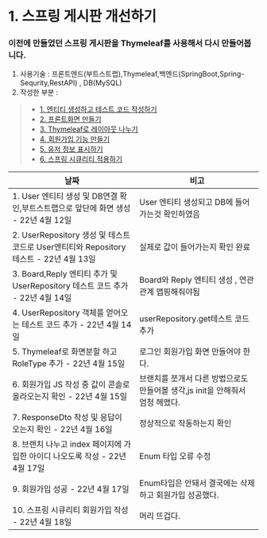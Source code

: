 # 1. 스프링 게시판 개선하기 

### 이전에 만들었던 스프링 게시판을 Thymeleaf를 사용해서 다시 만들어봅니다.

 1. 사용기술 : 프론트엔드(부트스트랩),Thymeleaf,백엔드(SpringBoot,Spring-Sequrity,RestAPI) , DB(MySQL)
 2. 작성한 부분 :
>   - [1. 엔티티 생성하고 테스트 코드 작성하기](https://github.com/LeeJongAnn/for_Study/blob/master/history/1/README.md)
>   - [2. 프론트화면 만들기](https://github.com/LeeJongAnn/for_Study/blob/master/history/2/README.md)
>   - [3. Thymeleaf로 레이아웃 나누기](https://github.com/LeeJongAnn/for_Study/tree/master/history/3)
>   - [4. 회원가입 기능 만들기](https://github.com/LeeJongAnn/for_Study/tree/master/history/4)
>   - [5. 유저 정보 표시하기](https://github.com/LeeJongAnn/for_Study/tree/master/history/5)
>   - [6. 스프링 시큐리티 적용하기 ]()



| 날짜                                                                   | 비고                                              |
|----------------------------------------------------------------------|-------------------------------------------------|
| 1. User 엔티티 생성 및 DB연결 확인,부트스트랩으로 앞단에 화면 생성 - 22년 4월 12일              | User 엔티티 생성되고 DB에 들어가는것 확인하였음                   |
| 2. UserRepository 생성 및 테스트 코드로 User엔티티와 Repository 테스트  - 22년 4월 13일 | 실제로 값이 들어가는지 확인 완료                              |
| 3. Board,Reply 엔티티 추가 및 UserRepository 테스트 코드 추가 - 22년 4월 14일        | Board와 Reply 엔티티 생성 , 연관 관계 맵핑해줘야됨              |
| 4. UserRepository 객체를 얻어오는 테스트 코드 추가 - 22년 4월 14일                    | userRepository.get테스트 코드 추가                     |
| 5. Thymeleaf로 화면분할 하고 RoleType 추가  - 22년 4월 15일                      | 로그인 회원가입 화면 만들어야 한다.                            |
| 6. 회원가입 JS 작성 중 값이 콘솔로 올라오는지 확인  - 22년 4월 15일                        | 브랜치를 쪼개서 다른 방법으로도 만들어볼 생각,js init을 안해줘서 엄청 헤맸다. |
| 7. ResponseDto 작성 및 응답이 오는지 확인  - 22년 4월 16일                         | 정상적으로 작동하는지 확인                                  |
| 8. 브랜치 나누고 index 페이지에 가입한 아이디 나오도록 작성  - 22년 4월 17일                  | Enum 타입 오류 수정                                   |
| 9. 회원가입 성공  - 22년 4월 17일                                             | Enum타입은 안돼서 결국에는 삭제하고 회원가입 성공했다.                |
| 10. 스프링 시큐리티 회원가입 작성 - 22년 4월 18일| 머리 뜨겁다.|